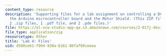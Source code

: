 ```yaml
---
content_type: resource
description: 'Supporting files for a lab assignment on controlling a DC motor using
  the Arduino microcontroller board and the Motor Shield. (This ZIP file contains:
  2 .zip files, 1 .pdf file, and 2 .pde files.)'
file: https://ol-ocw-studio-app-qa.s3.amazonaws.com/courses/2-017j-design-of-electromechanical-robotic-systems-fall-2009/d508ce61f994930ab16188faf60ceeea_lab4files.zip
file_type: application/zip
resourcetype: Other
title: 'Lab 4: Files'
uid: d508ce61-f994-930a-b161-88faf60ceeea
---
```

